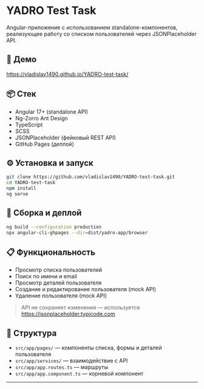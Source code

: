 # YADRO Test Task

Angular-приложение с использованием standalone-компонентов, реализующее работу со списком пользователей через JSONPlaceholder API.

## 🔗 Демо

https://vladislav1490.github.io/YADRO-test-task/

## 📦 Стек

- Angular 17+ (standalone API)
- Ng-Zorro Ant Design
- TypeScript
- SCSS
- JSONPlaceholder (фейковый REST API)
- GitHub Pages (деплой)

## ⚙️ Установка и запуск

```bash
git clone https://github.com/vladislav1490/YADRO-test-task.git
cd YADRO-test-task
npm install
ng serve
```

## 🚀 Сборка и деплой

```bash
ng build --configuration production
npx angular-cli-ghpages --dir=dist/yadro-app/browser
```

## 📋 Функциональность

- Просмотр списка пользователей
- Поиск по имени и email
- Просмотр деталей пользователя
- Создание и редактирование пользователя (mock API)
- Удаление пользователя (mock API)

> API не сохраняет изменения — используется https://jsonplaceholder.typicode.com

## 📁 Структура

- `src/app/pages/` — компоненты списка, формы и деталей пользователя
- `src/app/services/` — взаимодействие с API
- `src/app/app.routes.ts` — маршруты
- `src/app/app.component.ts` — корневой компонент

---

